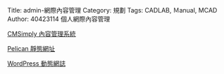 Title: admin-網際內容管理
Category: 規劃
Tags: CADLAB, Ｍanual, MCAD
Author: 40423114
個人網際內容管理

<!-- PELICAN_END_SUMMARY -->

<a href="https://cms-mde40423117.rhcloud.com/">CMSimply 內容管理系統</a>

<a href="http://40423117.github.io/blog/post/index.html">Pelican 靜態網址</a>

<a href="http://wp-mde40423117.rhcloud.com">WordPress 動態網誌</a>
